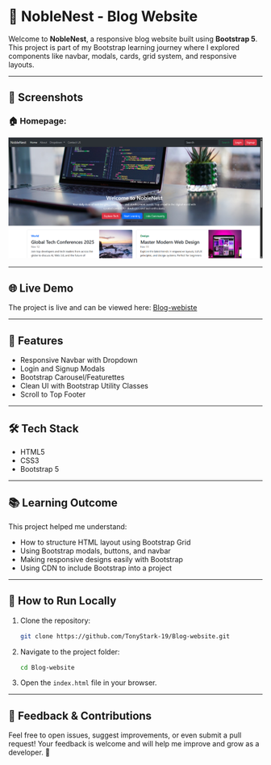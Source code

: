 # 📘 NobleNest - Blog Website

Welcome to **NobleNest**, a responsive blog website built using **Bootstrap 5**.  
This project is part of my Bootstrap learning journey where I explored components like navbar, modals, cards, grid system, and responsive layouts.

---

## 📸 Screenshots

### 🏠 Homepage:
![NobleNest Screenshot](images/image.png) 

---

## 🌐 Live Demo

The project is live and can be viewed here: [Blog-webiste](https://blog-website-livid.vercel.app/)

---

## 📌 Features

- Responsive Navbar with Dropdown
- Login and Signup Modals
- Bootstrap Carousel/Featurettes
- Clean UI with Bootstrap Utility Classes
- Scroll to Top Footer

---

## 🛠 Tech Stack

- HTML5
- CSS3
- Bootstrap 5

---

## 📚 Learning Outcome

This project helped me understand:

- How to structure HTML layout using Bootstrap Grid
- Using Bootstrap modals, buttons, and navbar
- Making responsive designs easily with Bootstrap
- Using CDN to include Bootstrap into a project

---

## 🚀 How to Run Locally

1. Clone the repository:
   
   ```bash
   git clone https://github.com/TonyStark-19/Blog-website.git
   ```
3. Navigate to the project folder:
   
   ```bash
   cd Blog-website
   ```
5. Open the `index.html` file in your browser.

---

## 💬 Feedback & Contributions

Feel free to open issues, suggest improvements, or even submit a pull request!
Your feedback is welcome and will help me improve and grow as a developer. 🙌
